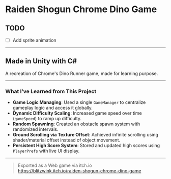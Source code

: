 # Raiden Shogun Chrome Dino Game

## TODO
- [ ] Add sprite animation

---

## Made in Unity with C#

A recreation of Chrome's Dino Runner game, made for learning purpose.

---

### What I’ve Learned from This Project

- **Game Logic Managing**: Used a single `GameManager` to centralize gameplay logic and access it globally.  
- **Dynamic Difficulty Scaling**: Increased game speed over time (`gameSpeed`) to ramp up difficulty.  
- **Random Spawning**: Created an obstacle spawn system with randomized intervals.  
- **Ground Scrolling via Texture Offset**: Achieved infinite scrolling using shader/material offset instead of object movement.  
- **Persistent High Score System**: Stored and updated high scores using `PlayerPrefs` with live UI display.    

---

> Exported as a Web game via itch.io  
https://blitzwink.itch.io/raiden-shogun-chrome-dino-game

